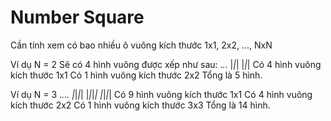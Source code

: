 # Number Square

Cần tính xem có bao nhiều ô vuông kích thước 1x1, 2x2, ..., NxN

Ví dụ N = 2
Sẽ có 4 hình vuông được xếp như sau:
    ._._.
    |_|_|
    |_|_|
Có 4 hình vuông kích thước 1x1
Có 1 hình vuông kích thước 2x2
Tổng là 5 hình.

Ví dụ N = 3
    ._._._.
    |_|_|_|
    |_|_|_|
    |_|_|_|
Có 9 hình vuông kích thước 1x1
Có 4 hình vuông kích thước 2x2
Có 1 hình vuông kích thước 3x3
Tổng là 14 hình.